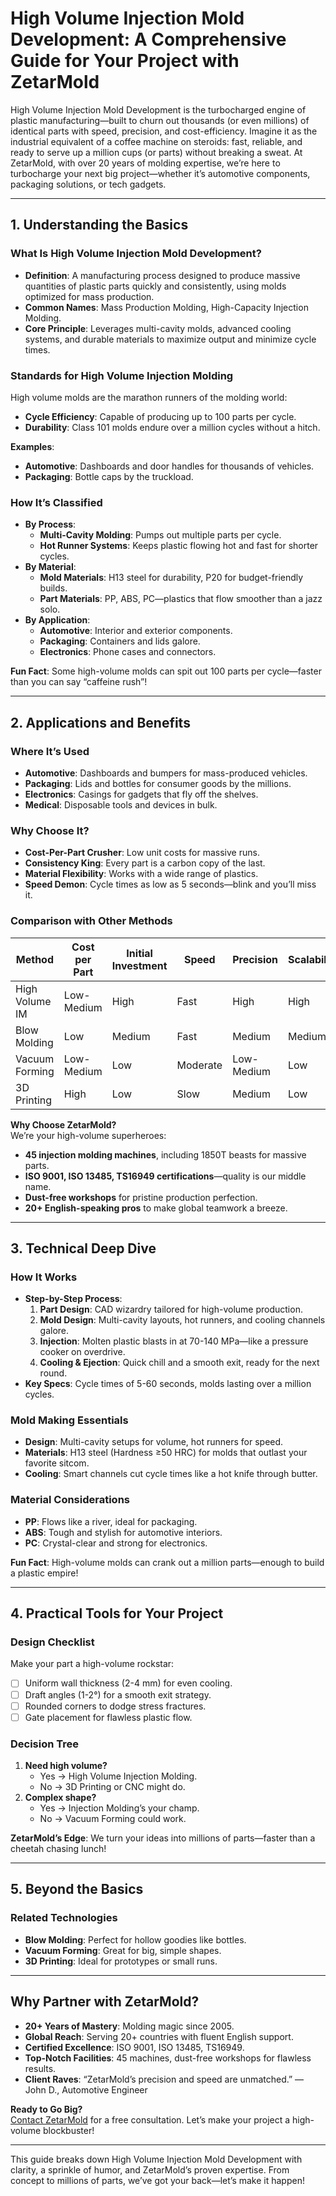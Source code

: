 # High Volume Injection Mold Development: A Comprehensive Guide for Your Project with ZetarMold

High Volume Injection Mold Development is the turbocharged engine of plastic manufacturing—built to churn out thousands (or even millions) of identical parts with speed, precision, and cost-efficiency. Imagine it as the industrial equivalent of a coffee machine on steroids: fast, reliable, and ready to serve up a million cups (or parts) without breaking a sweat. At ZetarMold, with over 20 years of molding expertise, we’re here to turbocharge your next big project—whether it’s automotive components, packaging solutions, or tech gadgets.

---

## 1. Understanding the Basics

### What Is High Volume Injection Mold Development?

- **Definition**: A manufacturing process designed to produce massive quantities of plastic parts quickly and consistently, using molds optimized for mass production.
- **Common Names**: Mass Production Molding, High-Capacity Injection Molding.
- **Core Principle**: Leverages multi-cavity molds, advanced cooling systems, and durable materials to maximize output and minimize cycle times.

### Standards for High Volume Injection Molding

High volume molds are the marathon runners of the molding world:

- **Cycle Efficiency**: Capable of producing up to 100 parts per cycle.
- **Durability**: Class 101 molds endure over a million cycles without a hitch.

**Examples**:

- **Automotive**: Dashboards and door handles for thousands of vehicles.
- **Packaging**: Bottle caps by the truckload.

### How It’s Classified

- **By Process**:
  - **Multi-Cavity Molding**: Pumps out multiple parts per cycle.
  - **Hot Runner Systems**: Keeps plastic flowing hot and fast for shorter cycles.
- **By Material**:
  - **Mold Materials**: H13 steel for durability, P20 for budget-friendly builds.
  - **Part Materials**: PP, ABS, PC—plastics that flow smoother than a jazz solo.
- **By Application**:
  - **Automotive**: Interior and exterior components.
  - **Packaging**: Containers and lids galore.
  - **Electronics**: Phone cases and connectors.

**Fun Fact**: Some high-volume molds can spit out 100 parts per cycle—faster than you can say “caffeine rush”!

---

## 2. Applications and Benefits

### Where It’s Used

- **Automotive**: Dashboards and bumpers for mass-produced vehicles.
- **Packaging**: Lids and bottles for consumer goods by the millions.
- **Electronics**: Casings for gadgets that fly off the shelves.
- **Medical**: Disposable tools and devices in bulk.

### Why Choose It?

- **Cost-Per-Part Crusher**: Low unit costs for massive runs.
- **Consistency King**: Every part is a carbon copy of the last.
- **Material Flexibility**: Works with a wide range of plastics.
- **Speed Demon**: Cycle times as low as 5 seconds—blink and you’ll miss it.

### Comparison with Other Methods

| Method         | Cost per Part | Initial Investment | Speed    | Precision  | Scalability | Complexity |
| -------------- | ------------- | ------------------ | -------- | ---------- | ----------- | ---------- |
| High Volume IM | Low-Medium    | High               | Fast     | High       | High        | High       |
| Blow Molding   | Low           | Medium             | Fast     | Medium     | Medium      | Low-Medium |
| Vacuum Forming | Low-Medium    | Low                | Moderate | Low-Medium | Low         | Low        |
| 3D Printing    | High          | Low                | Slow     | Medium     | Low         | High       |

**Why Choose ZetarMold?**  
We’re your high-volume superheroes:

- **45 injection molding machines**, including 1850T beasts for massive parts.
- **ISO 9001, ISO 13485, TS16949 certifications**—quality is our middle name.
- **Dust-free workshops** for pristine production perfection.
- **20+ English-speaking pros** to make global teamwork a breeze.

---

## 3. Technical Deep Dive

### How It Works

- **Step-by-Step Process**:
  1. **Part Design**: CAD wizardry tailored for high-volume production.
  2. **Mold Design**: Multi-cavity layouts, hot runners, and cooling channels galore.
  3. **Injection**: Molten plastic blasts in at 70-140 MPa—like a pressure cooker on overdrive.
  4. **Cooling & Ejection**: Quick chill and a smooth exit, ready for the next round.
- **Key Specs**: Cycle times of 5-60 seconds, molds lasting over a million cycles.

### Mold Making Essentials

- **Design**: Multi-cavity setups for volume, hot runners for speed.
- **Materials**: H13 steel (Hardness ≥50 HRC) for molds that outlast your favorite sitcom.
- **Cooling**: Smart channels cut cycle times like a hot knife through butter.

### Material Considerations

- **PP**: Flows like a river, ideal for packaging.
- **ABS**: Tough and stylish for automotive interiors.
- **PC**: Crystal-clear and strong for electronics.

**Fun Fact**: High-volume molds can crank out a million parts—enough to build a plastic empire!

---

## 4. Practical Tools for Your Project

### Design Checklist

Make your part a high-volume rockstar:

- [ ] Uniform wall thickness (2-4 mm) for even cooling.
- [ ] Draft angles (1-2°) for a smooth exit strategy.
- [ ] Rounded corners to dodge stress fractures.
- [ ] Gate placement for flawless plastic flow.

### Decision Tree

1. **Need high volume?**
   - Yes → High Volume Injection Molding.
   - No → 3D Printing or CNC might do.
2. **Complex shape?**
   - Yes → Injection Molding’s your champ.
   - No → Vacuum Forming could work.

**ZetarMold’s Edge**: We turn your ideas into millions of parts—faster than a cheetah chasing lunch!

---

## 5. Beyond the Basics

### Related Technologies

- **Blow Molding**: Perfect for hollow goodies like bottles.
- **Vacuum Forming**: Great for big, simple shapes.
- **3D Printing**: Ideal for prototypes or small runs.

---

## Why Partner with ZetarMold?

- **20+ Years of Mastery**: Molding magic since 2005.
- **Global Reach**: Serving 20+ countries with fluent English support.
- **Certified Excellence**: ISO 9001, ISO 13485, TS16949.
- **Top-Notch Facilities**: 45 machines, dust-free workshops for flawless results.
- **Client Raves**: “ZetarMold’s precision and speed are unmatched.” — John D., Automotive Engineer

**Ready to Go Big?**  
[Contact ZetarMold](#) for a free consultation. Let’s make your project a high-volume blockbuster!

---

This guide breaks down High Volume Injection Mold Development with clarity, a sprinkle of humor, and ZetarMold’s proven expertise. From concept to millions of parts, we’ve got your back—let’s make it happen!
